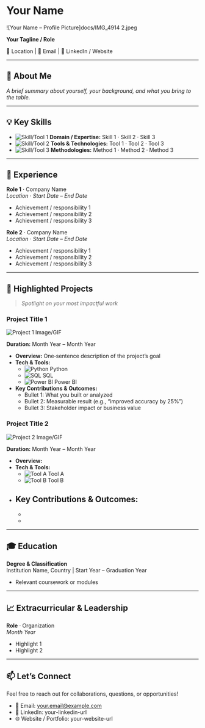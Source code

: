 # Your Name

<!-- Optionally add your profile picture below -->
![Your Name – Profile Picture]docs/IMG_4914 2.jpeg

**Your Tagline / Role**

📍 Location | 📧 Email | 🔗 LinkedIn / Website  

---

## 👋 About Me

_A brief summary about yourself, your background, and what you bring to the table._

---

## 💡 Key Skills

- ![Skill/Tool 1](link-to-tool1-image.gif) **Domain / Expertise:** Skill 1 · Skill 2 · Skill 3  
- ![Skill/Tool 2](link-to-tool2-image.gif) **Tools & Technologies:** Tool 1 · Tool 2 · Tool 3  
- ![Skill/Tool 3](link-to-tool3-image.gif) **Methodologies:** Method 1 · Method 2 · Method 3  

---

## 💼 Experience

**Role 1** · Company Name  
_Location · Start Date – End Date_  
- Achievement / responsibility 1  
- Achievement / responsibility 2  
- Achievement / responsibility 3  

**Role 2** · Company Name  
_Location · Start Date – End Date_  
- Achievement / responsibility 1  
- Achievement / responsibility 2  
- Achievement / responsibility 3  

---

## 🚀 **Highlighted Projects**

> _Spotlight on your most impactful work_  

### **Project Title 1**  
<!-- Add an image or GIF link for this project -->
![Project 1 Image/GIF](link-to-project1-image.gif)  

**Duration:** Month Year – Month Year  
- **Overview:** One‑sentence description of the project’s goal  
- **Tech & Tools:**  
  - ![Python](link-to-python-gif.gif) Python  
  - ![SQL](link-to-sql-gif.gif) SQL  
  - ![Power BI](link-to-powerbi-gif.gif) Power BI  
- **Key Contributions & Outcomes:**  
  - Bullet 1: What you built or analyzed  
  - Bullet 2: Measurable result (e.g., “improved accuracy by 25%”)  
  - Bullet 3: Stakeholder impact or business value  

### **Project Title 2**  
<!-- Add an image or GIF link for this project -->
![Project 2 Image/GIF](link-to-project2-image.gif)  

**Duration:** Month Year – Month Year  
- **Overview:**  
- **Tech & Tools:**  
  - ![Tool A](link-to-toolA-gif.gif) Tool A  
  - ![Tool B](link-to-toolB-gif.gif) Tool B  
- **Key Contributions & Outcomes:**  
  -  
  -  
  -  

---

## 🎓 Education

**Degree & Classification**  
Institution Name, Country | Start Year – Graduation Year  
- Relevant coursework or modules  

---

## 📈 Extracurricular & Leadership

**Role** · Organization  
_Month Year_  
- Highlight 1  
- Highlight 2  

---

## 📫 Let’s Connect

Feel free to reach out for collaborations, questions, or opportunities!  
- 📧 Email: your.email@example.com  
- 🔗 LinkedIn: your-linkedin-url  
- 🌐 Website / Portfolio: your-website-url  

